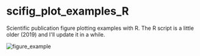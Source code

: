 # scifig_plot_examples_R
Scientific publication figure plotting examples with R. The R script is a little older (2019) and I'll update it in a while.

![figure_example](https://github.com/marco-meer/scifig_plot_examples_R/blob/main/figure_example.png)
